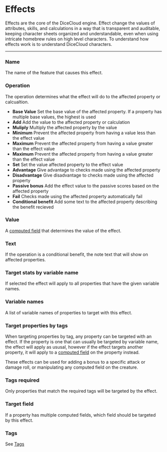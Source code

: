 # Effects

Effects are the core of the DiceCloud engine. Effect change the values of attributes, skills, and calculations in a way that is transparent and auditable, keeping character sheets organized and understandable, even when using intricate homebrew rules on high level characters. To understand how effects work is to understand DiceCloud characters.

---

### Name

The name of the feature that causes this effect.

### Operation

The operation determines what the effect will do to the affected property or calcualtion.

- **Base Value** Set the base value of the affected property. If a property has multiple base values, the highest is used
- **Add** Add the value to the affected property or calculation
- **Muliply** Multiply the affected property by the value
- **Minimum** Prevent the affected property from having a value less than the effect value
- **Maximum** Prevent the affected property from having a value greater than the effect value
- **Maximum** Prevent the affected property from having a value greater than the effect value
- **Set** Set the value affected property to the effect value
- **Advantage** Give advantage to checks made using the affected property
- **Disadvantage** Give disadvantage to checks made using the affected property
- **Passive bonus** Add the effect value to the passive scores based on the affected property
- **Fail** Checks made using the affected property automatically fail
- **Conditional benefit** Add some text to the affected property describing the benefit recieved

### Value

A [computed field](/docs/computed-fields) that determines the value of the effect.

### Text

If the operation is a conditional benefit, the note text that will show on affected properties.

### Target stats by variable name

If selected the effect will apply to all properties that have the given variable names.

### Variable names

A list of variable names of properties to target with this effect.

### Target properties by tags

When targeting properties by tag, any property can be targeted with an effect. If the property is one that can usually be targeted by variable name, the effect will apply as ususal, however if the effect targets another property, it will apply to a [computed field](/docs/computed-fields) on the property instead.

These effects can be used for adding a bonus to a specific attack or damage roll, or manipulating any computed field on the creature.

### Tags required

Only properties that match the required tags will be targeted by the effect.

### Target field

If a property has multiple computed fields, which field should be targeted by this effect.

### Tags

See [Tags](/docs/tags)
